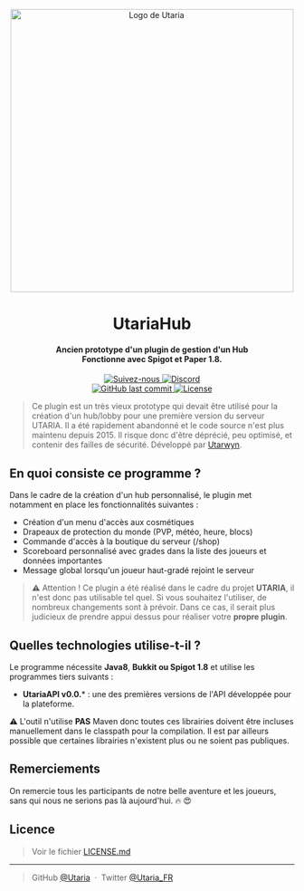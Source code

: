 <p align="center">
    <img src="https://i.imgur.com/rNl9EhX.png" alt="Logo de Utaria" width="500">
</p>

<h1 align="center">UtariaHub</h1>
<h4 align="center">
Ancien prototype d'un plugin de gestion d'un Hub
<br>
Fonctionne avec Spigot et Paper 1.8.
</h4>

<p align="center">
    <a href="https://twitter.com/Utaria_FR">
        <img src="https://img.shields.io/twitter/follow/Utaria_FR.svg?style=social&label=Suivez-nous%20sur%20Twitter" alt="Suivez-nous">
    </a>
    <a href="https://discord.gg/UNgPrPk">
        <img src="https://img.shields.io/discord/220472433344380928.svg" alt="Discord">
    </a>
    <br>
    <a href="https://github.com/Utaria/UtariaHub/commits/master">
        <img src="https://img.shields.io/github/last-commit/Utaria/UtariaHub/master.svg" alt="GitHub last commit">
    </a>
    <a href="https://github.com/Utaria/UtariaHub/blob/master/LICENSE.md">
        <img src="https://img.shields.io/badge/Licenses-CC%20BY--SA%203.0%20&%20MIT-green.svg" alt="License">
    </a>
</p>

>
> Ce plugin est un très vieux prototype qui devait être utilisé pour la création d'un hub/lobby pour une première version du serveur UTARIA. Il a été rapidement abandonné et le code source n'est plus maintenu depuis 2015. Il risque donc d'être déprécié, peu optimisé, et contenir des failles de sécurité.
> Développé par [Utarwyn](https://github.com/utarwyn). 
>


## En quoi consiste ce programme ?

Dans le cadre de la création d'un hub personnalisé, le plugin met notamment en place les fonctionnalités suivantes :

* Création d'un menu d'accès aux cosmétiques
* Drapeaux de protection du monde (PVP, météo, heure, blocs)
* Commande d'accès à la boutique du serveur (/shop)
* Scoreboard personnalisé avec grades dans la liste des joueurs et données importantes
* Message global lorsqu'un joueur haut-gradé rejoint le serveur

> :warning: Attention ! Ce plugin a été réalisé dans le cadre du projet **UTARIA**, il n'est donc pas utilisable tel quel. Si vous souhaitez l'utiliser, de nombreux changements sont à prévoir. Dans ce cas, il serait plus judicieux de prendre appui dessus pour réaliser votre **propre plugin**.

## Quelles technologies utilise-t-il ?

Le programme nécessite **Java8**, **Bukkit ou Spigot 1.8** et utilise les programmes tiers suivants :

* **UtariaAPI v0.0.*** : une des premières versions de l'API développée pour la plateforme. 

:warning: L'outil n'utilise **PAS** Maven donc toutes ces librairies doivent être incluses manuellement dans le classpath pour la compilation. Il est par ailleurs possible que certaines librairies n'existent plus ou ne soient pas publiques.

## Remerciements

On remercie tous les participants de notre belle aventure et les joueurs, sans qui nous ne serions pas là aujourd'hui. :fire: :heart_eyes: 

## Licence

> Voir le fichier [LICENSE.md](https://github.com/Utaria/UtariaHub/blob/master/LICENSE.md)

---

> GitHub [@Utaria](https://github.com/utaria) &nbsp;&middot;&nbsp;
> Twitter [@Utaria_FR](https://twitter.com/Utaria_FR)